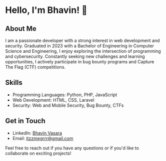 # Hello, I'm Bhavin! 👋

## About Me
I am a passionate developer with a strong interest in web development and security. Graduated in 2023 with a Bachelor of Engineering in Computer Science and Engineering, I enjoy exploring the intersection of programming and cybersecurity. Constantly seeking new challenges and learning opportunities, I actively participate in bug bounty programs and Capture The Flag (CTF) competitions.

## Skills
- Programming Languages: Python, PHP, JavaScript
- Web Development: HTML, CSS, Laravel
- Security: Web and Mobile Security, Bug Bounty, CTFs

## Get in Touch
- LinkedIn: [Bhavin Vasara](linkedin.com/in/bhavinvasara)
- Email: itzzmegrrr@gmail.com

Feel free to reach out if you have any questions or if you'd like to collaborate on exciting projects!

